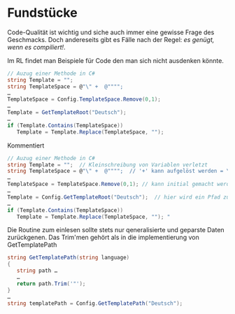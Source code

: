 # Fundstücke
Code-Qualität ist wichtig und siche auch immer eine gewisse Frage des Geschmacks. 
Doch andereseits gibt es Fälle nach der Regel: _es genügt, wenn es compiliert!_.

Im RL findet man Beispiele für Code den man sich nicht ausdenken könnte.

``` C#
// Auzug einer Methode in C#
string Template = "";
string TemplateSpace = @"\" +  @"""";
…
TemplateSpace = Config.TemplateSpace.Remove(0,1);
…
Template = GetTemplateRoot("Deutsch");
…
if (Template.Contains(TemplateSpace))
   Template = Template.Replace(TemplateSpace, "");
```

Kommentiert 
``` C#
// Auzug einer Methode in C#
string Template = "";  // Kleinschreibung von Variablen verletzt 
string TemplateSpace = @"\" +  @"""";  // '+' kann aufgelöst werden = \" kleinschreibung von Variablen verletzt - Irreführende Bezeichnung "Space"
…
TemplateSpace = TemplateSpace.Remove(0,1); // kann initial gemacht werden: …lateSpace = "\""; Hier wird nun erst klar das TemplateSpace ein "Quote" ist.
…
Template = Config.GetTemplateRoot("Deutsch");  // hier wird ein Pfad zum Template zurückggegeben also GetTemplatePath
…
if (Template.Contains(TemplateSpace))  
   Template = Template.Replace(TemplateSpace, ""); "
```
Die Routine zum einlesen sollte stets nur qeneralisierte und geparste Daten zurückgenen. Das Trim'men gehört als in die 
implementierung von GetTemplatePath
``` C#
string GetTemplatePath(string language)
{
   string path …
   … 
   return path.Trim('"');
}
… 
string templatePath = Config.GetTemplatePath("Deutsch");
```

